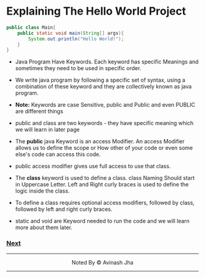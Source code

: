 # Explaining The Hello World Project

```java
public class Main{
    public static void main(String[] args){
        System.out.println("Hello World!");
    }
}
```

- Java Program Have Keywords. Each keyword has specific Meanings and sometimes they need to be used in specific order.

- We write java program by following a specific set of syntax, using a combination of these keyword and they are collectively known as java program.

- **Note:** Keywords are case Sensitive, public and Public and even PUBLIC are different things

- public and class are two keywords - they have specific meaning which we will learn in later page

- The **public** java Keyword is an access Modifier. An access Modifier allows us to define the scope or How other of your code or even some else's code can access this code.

- public access modifier gives use full access to use that class.

- The **class** keyword is used to define a class. class Naming Should start in Uppercase Letter. Left and Right curly braces is used to define the logic inside the class.

- To define a class requires optional access modifiers, followed by class, followed by left and right curly braces.

- static and void are Keyword needed to run the code and we will learn more about them later.

### [Next](./variables.md)

<hr/>
<p align="center"> Noted By &copy Avinash Jha</p>
<hr/>

